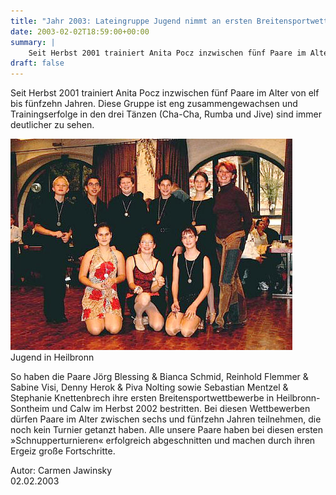 ```yaml
---
title: "Jahr 2003: Lateingruppe Jugend nimmt an ersten Breitensportwettbewerben teil"
date: 2003-02-02T18:59:00+00:00
summary: |
    Seit Herbst 2001 trainiert Anita Pocz inzwischen fünf Paare im Alter von elf bis fünfzehn Jahren. Diese Gruppe ist eng zusammengewachsen und Trainingserfolge in den drei Tänzen (Cha-Cha, Rumba und Jive) sind immer deutlicher zu sehen.
draft: false
---
```


Seit Herbst 2001 trainiert Anita Pocz inzwischen fünf Paare im Alter von elf bis fünfzehn Jahren. Diese Gruppe ist eng zusammengewachsen und Trainingserfolge in den drei Tänzen (Cha-Cha, Rumba und Jive) sind immer deutlicher zu sehen.

![](030202.jpg)  
Jugend in Heilbronn

So haben die Paare Jörg Blessing & Bianca Schmid, Reinhold Flemmer & Sabine Visi, Denny Herok & Piva Nolting sowie Sebastian Mentzel & Stephanie Knettenbrech ihre ersten Breitensportwettbewerbe in Heilbronn-Sontheim und Calw im Herbst 2002 bestritten. Bei diesen Wettbewerben dürfen Paare im Alter zwischen sechs und fünfzehn Jahren teilnehmen, die noch kein Turnier getanzt haben. Alle unsere Paare haben bei diesen ersten »Schnupperturnieren« erfolgreich abgeschnitten und machen durch ihren Ergeiz große Fortschritte.

Autor: Carmen Jawinsky  
 02.02.2003


